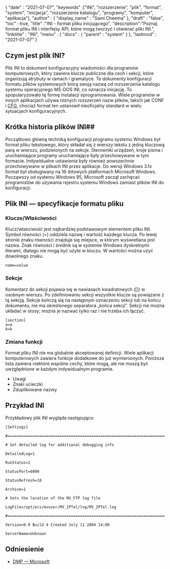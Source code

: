 {
  "date" : "2021-07-07",
  "keywords" :["INI", "rozszerzenie", "plik", "format", "system", "inicjacja", "rozszerzenie katalogu", "programy", "komputer", "aplikacja"],
  "author" : {
    "display_name" : "Sami Cheema"
},
  "draft" : "false",
  "toc" : true,
  "title" :"INI - format pliku inicjującego",
  "description":"Poznaj format pliku INI i interfejsy API, które mogą tworzyć i otwierać pliki INI.",
  "linktitle" : "INI",
  "menu" : {
    "docs" : {
      "parent" : "system"
}
},
  "lastmod" : "2021-07-07"
}

## Czym jest plik INI? ##

Plik INI to dokument konfiguracyjny wiadomości dla programów komputerowych, który zawiera klucze publiczne dla cech i sekcji, które organizują atrybuty w ramach i gramatyce. Te dokumenty konfiguracji formatu plików systemowych biorą swoją nazwę od rozszerzenia katalogu systemu operacyjnego MS-DOS INI, co oznacza inicjację. To spopularyzowało tę formę instalacji oprogramowania. Wiele programów w innych aplikacjach używa różnych rozszerzeń nazw plików, takich jak CONF i [CFG](/pl/system/cfg/), chociaż format ten ustanowił nieoficjalny standard w wielu sytuacjach konfiguracyjnych.

## Krótka historia plików INI##

Początkowo główną techniką konfiguracji programu systemu Windows był format pliku tekstowego, który składał się z wierszy tekstu z jedną kluczową parą w wierszu, podzielonych na sekcje. Sterowniki urządzeń, kroje pisma i uruchamiające programy uruchamiające były przechowywane w tym formacie. Indywidualne ustawienia były również powszechnie przechowywane w plikach INI przez aplikacje.
Do wersji Windows 3.1x format był obsługiwany na 16-bitowych platformach Microsoft Windows. Począwszy od systemu Windows 95, Microsoft zaczął zachęcać programistów do używania rejestru systemu Windows zamiast plików INI do konfiguracji.

## Plik INI — specyfikacje formatu pliku

### Klucze/Właściwości ###

Klucz/właściwość jest najbardziej podstawowym elementem pliku INI. Symbol równości (=) oddziela nazwę i wartość każdego klucza. Po lewej stronie znaku równości znajduje się miejsce, w którym wyświetlana jest nazwa. Znak równości i średnik są w systemie Windows dyskretnymi literami, dlatego nie mogą być użyte w kluczu. W wartości można użyć dowolnego znaku.

```
name=value
```

### Sekcje ###

Komentarz do sekcji pojawia się w nawiasach kwadratowych ([]) w osobnym wierszu. Po zdefiniowaniu sekcji wszystkie klucze są powiązane z tą sekcją. Sekcje kończą się na następnym oznaczeniu sekcji lub na końcu dokumentu; nie ma określonego separatora „końca sekcji”. Sekcji nie można układać w stosy; można je nazwać tylko raz i nie trzeba ich łączyć.

```
[section]
a=a
b=b
```

### Zmiana funkcji ###

Format pliku INI nie ma globalnie akceptowanej definicji. Wiele aplikacji komputerowych zawiera funkcje dodatkowe do już wymienionych. Poniższa lista zawiera niektóre wspólne cechy, które mogą, ale nie muszą być uwzględnione w każdym indywidualnym programie.

* Uwagi
* Znaki ucieczki
* Zduplikowane nazwy


## Przykład INI ##

Przykładowy plik INI wygląda następująco:

```
[Settings]
 
#======================================================================
 
# Set detailed log for additional debugging info
 
DetailedLog=1
 
RunStatus=1
 
StatusPort=6090
 
StatusRefresh=10
 
Archive=1
 
# Sets the location of the MV_FTP log file
 
LogFile=/opt/ecs/mvuser/MV_IPTel/log/MV_IPTel.log
 
#======================================================================
 
Version=0.9 Build 4 Created July 11 2004 14:00
 
ServerName=Unknown

```

## Odniesienie ##

* [DMP — Microsoft](https://docs.microsoft.com/en-us/troubleshoot/windows-client/performance/read-small-memory-dump-file)

